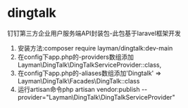 # dingtalk
钉钉第三方企业用户服务端API封装包-此包基于laravel框架开发


1. 安装方法:composer require layman/dingtalk:dev-main
2. 在config下app.php的-providers数组添加Layman\DingTalk\DingTalkServiceProvider::class,
3. 在config下app.php的-aliases数组添加'Dingtalk' => Layman\DingTalk\Facades\DingTalk::class
4. 运行artisan命令php artisan vendor:publish --provider="Layman\DingTalk\DingTalkServiceProvider"

